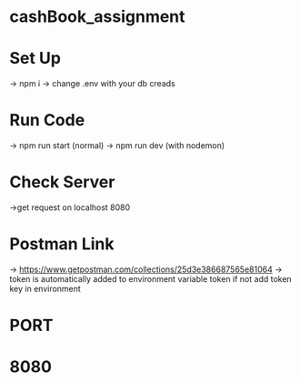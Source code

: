 # cashBook_assignment

# Set Up
-> npm i
-> change .env with your db creads

# Run Code
-> npm run start (normal)
-> npm run dev (with nodemon)

# Check Server
->get request on localhost 8080

# Postman Link
-> https://www.getpostman.com/collections/25d3e386687565e81064
-> token is automatically added to environment variable token if not add token key in environment

# PORT
# 8080

